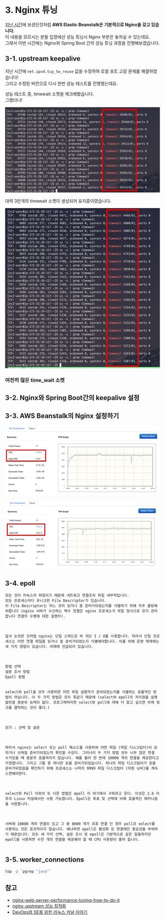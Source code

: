 # 3. Nginx 튜닝

[지난 시간](http://jojoldu.tistory.com/319)에 보셨던것처럼 **AWS Elastic Beanstalk은 기본적으로 Nginx을 갖고 있습니다**.  
이 내용을 모르시는 분들 입장에선 성능 튜닝시 Nginx 부분은 놓치실 수 있는데요.  
그래서 이번 시간에는 Nginx와 Spring Boot 간의 성능 튜닝 과정을 진행해보겠습니다.

## 3-1. upstream keepalive

지난 시간에 ```net.ipv4.tcp_tw_reuse``` 값을 수정하여 로컬 포트 고갈 문제를 해결하였습니다!  
그리고 수정된 버전으로 다시 한번 성능 테스트를 진행했는데요.  
  
성능 테스트 중, timewait 소켓을 체크해봤습니다.  
그랬더니!

![timewait1](./images/3/timewait1.png)

대략 3만개의 timewait 소켓이 생성되어 유지중이였습니다.  

![timewait2](./images/3/timewait2.png)

### 여전히 많은 time_wait 소켓

## 3-2. Nginx와 Spring Boot간의 keepalive 설정

## 3-3. AWS Beanstalk의 Nginx 설정하기 

![ngrinder1](./images/3/ngrinder1.png)

![ngrinder2](./images/3/ngrinder2.png)

## 3-4. epoll


```
모든 것이 리눅스의 파일이기 때문에 네트워크 연결조차 파일 내부적입니다.  
모든 프로세스마다 유니크한 File Descriptor가 있습니다.  
이 File Descriptor는 어느 것이 읽거나 쓸 준비가되었는지를 식별하기 위해 자주 폴링해야합니다 (nginx 서버가 수신하는 짝수 연결은 nginx 프로세스가 파일 형식으로 유지 관리합니다 연결의 수명에 대한 설명자).

 

앞서 논의한 것처럼 nginx는 단일 스레드로 비 차단 I / O를 사용합니다. 따라서 단일 프로세스는 어떤 연결 파일을 읽거나 쓸 준비가되었는지 식별해야합니다. 이를 위해 운영 체제에는 세 가지 방법이 있습니다. 아래에 언급되어 있습니다.

 

방법 선택
설문 조사 방법
Epoll 방법
 

select와 poll을 모두 사용하면 어떤 파일 설명자가 준비되었는지를 식별하는 효율적인 방법이 아닙니다. 이 두 가지 방법은 모두 똑같기 때문에 (select와 epoll의 차이점을 설명 할만큼 충분히 능력이 없다. 프로그래머라면 select와 poll에 대해 더 알고 싶으면 아래 링크를 클릭하는 것이 좋다.)

 

읽기 : 선택 및 설문

 

따라서 nginx는 select 또는 poll 메소드를 사용하여 어떤 파일 (파일 디스크립터)이 읽히거나 쓰여질 준비가되었는지 확인할 수있다. 그러나이 두 가지 방법 모두 너무 많은 연결 수가있을 때 충분히 효율적이지 않습니다. 예를 들어 한 번에 10000 개의 연결을 제공한다고 가정합니다. 그리고 그들 중 하나만 읽을 준비가되었습니다. 하나의 파일 디스크립터가 읽을 준비가되었음을 확인하기 위해 프로세스는 나머지 9999 파일 디스크립터 (자원 낭비)를 계속 스캔해야한다.

 

select와 Poll 이외의 또 다른 방법은 epoll 이 여기에서 구하려고 온다. 이것은 2.6 이후의 Linux 커널에서만 사용 가능합니다. Epoll은 투표 및 선택에 비해 효율적인 메커니즘을 사용합니다.

 

서버에 10000 개의 연결이 있고 그 중 8000 개가 유휴 연결 인 경우 poll과 select를 사용하는 것은 효과적이지 않습니다. 왜냐하면 epoll은 활성화 된 연결에만 중요성을 부여하기 때문입니다. 모든 세 가지 선택, 설문 조사 및 epoll은 기본적으로 같은 일을하지만 epoll을 사용하면 수천 개의 연결을 제공해야 할 때 CPU 사용량이 줄어 듭니다. 


```

## 3-5. worker_connections

```bash
top -p `pgrep "java"`
```

## 참고

* [nginx-web-server-performance-tuning-how-to-do-it](https://www.slashroot.in/nginx-web-server-performance-tuning-how-to-do-it)
* [nginx upstream 성능 최적화](https://brunch.co.kr/@alden/11)
* [DevOps와 SE를 위한 리눅스 커널 이야기](https://book.naver.com/bookdb/book_detail.nhn?bid=12343450)